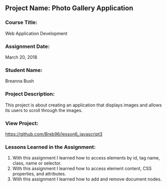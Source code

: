 ## Project Name:  Photo Gallery Application

### Course Title:
Web Application Development

### Assignment Date:  
March 20, 2018

### Student Name:  
Breanna Bush

### Project Description:
This project is about creating an application that displays images and allows its users to scroll through the images.

### View Project:
https://github.com/Breb96/lesson6_javascript3

### Lessons Learned in the Assignment:
1. With this assignment I learned how to access elements by id, tag name, class, name or selector.
2. With this assignment I learned how to access element content, CSS properties, and attributes.
3. With this assignment I learned how to add and remove document nodes.
